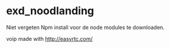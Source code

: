exd_noodlanding
===============
Niet vergeten Npm install voor de node modules te downloaden.

voip made with http://easyrtc.com/
